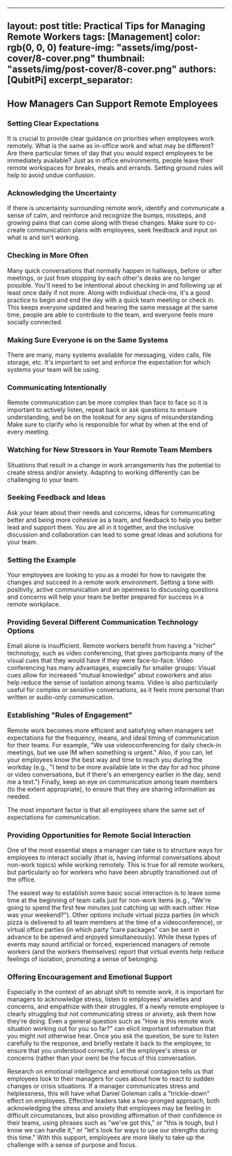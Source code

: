 
---
layout: post
title: Practical Tips for Managing Remote Workers
tags: [Management]
color: rgb(0, 0, 0)
feature-img: "assets/img/post-cover/8-cover.png"
thumbnail: "assets/img/post-cover/8-cover.png"
authors: [QubitPi]
excerpt_separator: <!--more-->
---

<!--more-->

How Managers Can Support Remote Employees
-----------------------------------------

### Setting Clear Expectations

It is crucial to provide clear guidance on priorities when employees work remotely. What is the same as in-office work 
and what may be different? Are there particular times of day that you would expect employees to be immediately
available? Just as in office environments, people leave their remote workspaces for breaks, meals and errands. Setting 
ground rules will help to avoid undue confusion.

### Acknowledging the Uncertainty

If there is uncertainty surrounding remote work, identify and communicate a sense of calm, and reinforce and recognize 
the bumps, missteps, and growing pains that can come along with these changes. Make sure to co-create communication
plans with employees, seek feedback and input on what is and isn't working.

### Checking in More Often

Many quick conversations that normally happen in hallways, before or after meetings, or just from stopping by each 
other's desks are no longer possible. You'll need to be intentional about checking in and following up at least once 
daily if not more. Along with individual check-ins, it's a good practice to begin and end the day with a quick team 
meeting or check in. This keeps everyone updated and hearing the same message at the same time, people are able to 
contribute to the team, and everyone feels more socially connected.

### Making Sure Everyone is on the Same Systems

There are many, many systems available for messaging, video calls, file storage, etc. It's important to set and enforce 
the expectation for which systems your team will be using.

### Communicating Intentionally

Remote communication can be more complex than face to face so it is important to actively listen, repeat back or ask 
questions to ensure understanding, and be on the lookout for any signs of misunderstanding. Make sure to clarify who is 
responsible for what by when at the end of every meeting.

### Watching for New Stressors in Your Remote Team Members

Situations that result in a change in work arrangements has the potential to create stress and/or anxiety. Adapting to 
working differently can be challenging to your team. 

### Seeking Feedback and Ideas

Ask your team about their needs and concerns, ideas for communicating better and being more cohesive as a team, and 
feedback to help you better lead and support them. You are all in it together, and the inclusive discussion and 
collaboration can lead to some great ideas and solutions for your team.

### Setting the Example

Your employees are looking to you as a model for how to navigate the changes and succeed in a remote work environment. 
Setting a tone with positivity, active communication and an openness to discussing questions and concerns will help your 
team be better prepared for success in a remote workplace.

### Providing Several Different Communication Technology Options

Email alone is insufficient. Remote workers benefit from having a "richer" technology, such as video conferencing, that 
gives participants many of the visual cues that they would have if they were face-to-face. Video conferencing has many 
advantages, especially for smaller groups: Visual cues allow for increased "mutual knowledge" about coworkers and also 
help reduce the sense of isolation among teams. Video is also particularly useful for complex or sensitive
conversations, as it feels more personal than written or audio-only communication.

### Establishing "Rules of Engagement"

Remote work becomes more efficient and satisfying when managers set expectations for the frequency, means, and ideal 
timing of communication for their teams. For example, "We use videoconferencing for daily check-in meetings, but we use
IM when something is urgent." Also, if you can, let your employees know the best way and time to reach you during the 
workday (e.g., "I tend to be more available late in the day for ad hoc phone or video conversations, but if there's an 
emergency earlier in the day, send me a text.") Finally, keep an eye on communication among team members (to the extent 
appropriate), to ensure that they are sharing information as needed.

The most important factor is that all employees share the same set of expectations for communication.

### Providing Opportunities for Remote Social Interaction

One of the most essential steps a manager can take is to structure ways for employees to interact socially (that is,
having informal conversations about non-work topics) while working remotely. This is true for all remote workers, but 
particularly so for workers who have been abruptly transitioned out of the office.

The easiest way to establish some basic social interaction is to leave some time at the beginning of team calls just for 
non-work items (e.g., "We're going to spend the first few minutes just catching up with each other. How was your 
weekend?"). Other options include virtual pizza parties (in which pizza is delivered to all team members at the time of 
a videoconference), or virtual office parties (in which party “care packages” can be sent in advance to be opened and 
enjoyed simultaneously). While these types of events may sound artificial or forced, experienced managers of remote 
workers (and the workers themselves) report that virtual events help reduce feelings of isolation, promoting a sense of 
belonging.

### Offering Encouragement and Emotional Support

Especially in the context of an abrupt shift to remote work, it is important for managers to acknowledge stress, listen 
to employees' anxieties and concerns, and empathize with their struggles. If a newly remote employee is clearly 
struggling but not communicating stress or anxiety, ask them how they're doing. Even a general question such as "How is 
this remote work situation working out for you so far?" can elicit important information that you might not otherwise 
hear. Once you ask the question, be sure to listen carefully to the response, and briefly restate it back to the 
employee, to ensure that you understood correctly. Let the employee's stress or concerns (rather than your own) be the 
focus of this conversation.

Research on emotional intelligence and emotional contagion tells us that employees look to their managers for cues about 
how to react to sudden changes or crisis situations. If a manager communicates stress and helplessness, this will have 
what Daniel Goleman calls a "trickle-down" effect on employees. Effective leaders take a two-pronged approach, both 
acknowledging the stress and anxiety that employees may be feeling in difficult circumstances, but also providing 
affirmation of their confidence in their teams, using phrases such as "we've got this," or "this is tough, but I know we
can handle it," or "let's look for ways to use our strengths during this time." With this support, employees are more 
likely to take up the challenge with a sense of purpose and focus.
